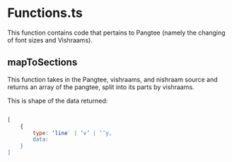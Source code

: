 # Functions.ts

This function contains code that pertains to Pangtee (namely the changing of font sizes and Vishraams).

## mapToSections

This function takes in the Pangtee, vishraams, and nishraam source and returns an array of the pangtee, split into its parts by vishraams. 

This is shape of the data returned: 
```js

[
	{
		type: ‘line` | ‘v’ | ‘’y,
		data: 
	}
]
```
